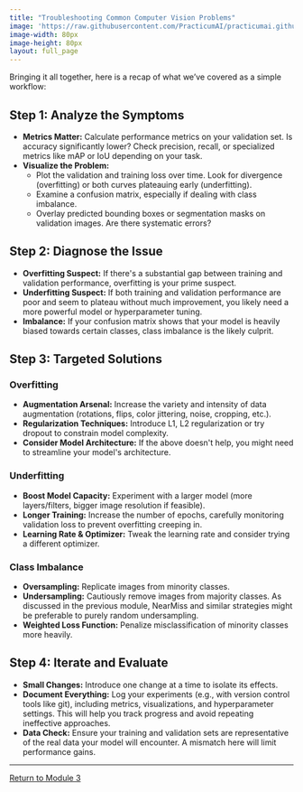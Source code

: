 ```yaml
---
title: "Troubleshooting Common Computer Vision Problems"
image: 'https://raw.githubusercontent.com/PracticumAI/practicumai.github.io/main/images/icons/practicumai_computer_vision.png'
image-width: 80px
image-height: 80px
layout: full_page
---
```


Bringing it all together, here is a recap of what we’ve covered as a simple workflow:

## Step 1: Analyze the Symptoms

* **Metrics Matter:** Calculate performance metrics on your validation set. Is accuracy significantly lower? Check precision, recall, or specialized metrics like mAP or IoU depending on your task.
* **Visualize the Problem:**
  * Plot the validation and training loss over time. Look for divergence (overfitting) or both curves plateauing early (underfitting).
  * Examine a confusion matrix, especially if dealing with class imbalance.
  * Overlay predicted bounding boxes or segmentation masks on validation images. Are there systematic errors?

## Step 2: Diagnose the Issue

* **Overfitting Suspect:** If there's a substantial gap between training and validation performance, overfitting is your prime suspect.
* **Underfitting Suspect:** If both training and validation performance are poor and seem to plateau without much improvement, you likely need a more powerful model or hyperparameter tuning.
* **Imbalance:** If your confusion matrix shows that your model is heavily biased towards certain classes, class imbalance is the likely culprit.

## Step 3: Targeted Solutions

### Overfitting

* **Augmentation Arsenal:** Increase the variety and intensity of data augmentation (rotations, flips, color jittering, noise, cropping, etc.).
* **Regularization Techniques:** Introduce L1, L2 regularization or try dropout to constrain model complexity.
* **Consider Model Architecture:** If the above doesn't help, you might need to streamline your model's architecture.

### Underfitting

* **Boost Model Capacity:** Experiment with a larger model (more layers/filters, bigger image resolution if feasible).
* **Longer Training:** Increase the number of epochs, carefully monitoring validation loss to prevent overfitting creeping in.
* **Learning Rate & Optimizer:** Tweak the learning rate and consider trying a different optimizer.

### Class Imbalance

* **Oversampling:** Replicate images from minority classes.
* **Undersampling:** Cautiously remove images from majority classes. As discussed in the previous module, NearMiss and similar strategies might be preferable to purely random undersampling.
* **Weighted Loss Function:** Penalize misclassification of minority classes more heavily.

## Step 4: Iterate and Evaluate

* **Small Changes:** Introduce one change at a time to isolate its effects.
* **Document Everything:** Log your experiments (e.g., with version control tools like git), including metrics, visualizations, and hyperparameter settings. This will help you track progress and avoid repeating ineffective approaches.
* **Data Check:** Ensure your training and validation sets are representative of the real data your model will encounter. A mismatch here will limit performance gains.

---

[Return to Module 3](03_optimizing_cv_models.md) 